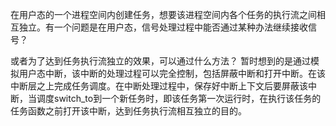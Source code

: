 在用户态的一个进程空间内创建任务，想要该进程空间内各个任务的执行流之间相互独立。有一个问题是在用户态，信号处理过程中能否通过某种办法继续接收信号？

或者为了达到任务执行流独立的效果，可以通过什么方法？
暂时想到的是通过模拟用户态中断，该中断的处理过程可以完全控制，包括屏蔽中断和打开中断。在该中断层之上完成任务调度。在中断处理过程中，保存好中断上下文后要屏蔽该中断，当调度switch_to到一个新任务时，即该任务第一次运行时，在执行该任务的任务函数之前打开该中断，达到任务执行流相互独立的目的。